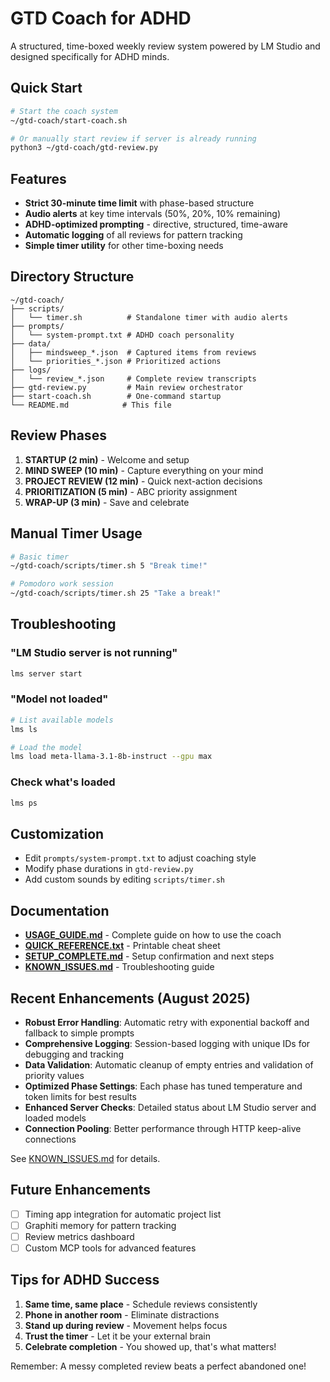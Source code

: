 # GTD Coach for ADHD

A structured, time-boxed weekly review system powered by LM Studio and designed specifically for ADHD minds.

## Quick Start

```bash
# Start the coach system
~/gtd-coach/start-coach.sh

# Or manually start review if server is already running
python3 ~/gtd-coach/gtd-review.py
```

## Features

- **Strict 30-minute time limit** with phase-based structure
- **Audio alerts** at key time intervals (50%, 20%, 10% remaining)
- **ADHD-optimized prompting** - directive, structured, time-aware
- **Automatic logging** of all reviews for pattern tracking
- **Simple timer utility** for other time-boxing needs

## Directory Structure

```
~/gtd-coach/
├── scripts/
│   └── timer.sh          # Standalone timer with audio alerts
├── prompts/
│   └── system-prompt.txt # ADHD coach personality
├── data/
│   ├── mindsweep_*.json  # Captured items from reviews
│   └── priorities_*.json # Prioritized actions
├── logs/
│   └── review_*.json     # Complete review transcripts
├── gtd-review.py         # Main review orchestrator
├── start-coach.sh        # One-command startup
└── README.md            # This file
```

## Review Phases

1. **STARTUP (2 min)** - Welcome and setup
2. **MIND SWEEP (10 min)** - Capture everything on your mind
3. **PROJECT REVIEW (12 min)** - Quick next-action decisions
4. **PRIORITIZATION (5 min)** - ABC priority assignment
5. **WRAP-UP (3 min)** - Save and celebrate

## Manual Timer Usage

```bash
# Basic timer
~/gtd-coach/scripts/timer.sh 5 "Break time!"

# Pomodoro work session
~/gtd-coach/scripts/timer.sh 25 "Take a break!"
```

## Troubleshooting

### "LM Studio server is not running"
```bash
lms server start
```

### "Model not loaded"
```bash
# List available models
lms ls

# Load the model
lms load meta-llama-3.1-8b-instruct --gpu max
```

### Check what's loaded
```bash
lms ps
```

## Customization

- Edit `prompts/system-prompt.txt` to adjust coaching style
- Modify phase durations in `gtd-review.py`
- Add custom sounds by editing `scripts/timer.sh`

## Documentation

- **[USAGE_GUIDE.md](USAGE_GUIDE.md)** - Complete guide on how to use the coach
- **[QUICK_REFERENCE.txt](QUICK_REFERENCE.txt)** - Printable cheat sheet
- **[SETUP_COMPLETE.md](SETUP_COMPLETE.md)** - Setup confirmation and next steps
- **[KNOWN_ISSUES.md](KNOWN_ISSUES.md)** - Troubleshooting guide

## Recent Enhancements (August 2025)

- **Robust Error Handling**: Automatic retry with exponential backoff and fallback to simple prompts
- **Comprehensive Logging**: Session-based logging with unique IDs for debugging and tracking
- **Data Validation**: Automatic cleanup of empty entries and validation of priority values
- **Optimized Phase Settings**: Each phase has tuned temperature and token limits for best results
- **Enhanced Server Checks**: Detailed status about LM Studio server and loaded models
- **Connection Pooling**: Better performance through HTTP keep-alive connections

See [KNOWN_ISSUES.md](KNOWN_ISSUES.md#recent-enhancements-august-2025) for details.

## Future Enhancements

- [ ] Timing app integration for automatic project list
- [ ] Graphiti memory for pattern tracking
- [ ] Review metrics dashboard
- [ ] Custom MCP tools for advanced features

## Tips for ADHD Success

1. **Same time, same place** - Schedule reviews consistently
2. **Phone in another room** - Eliminate distractions
3. **Stand up during review** - Movement helps focus
4. **Trust the timer** - Let it be your external brain
5. **Celebrate completion** - You showed up, that's what matters!

Remember: A messy completed review beats a perfect abandoned one!